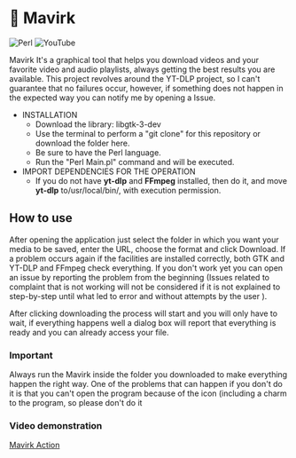 # 🐺 Mavirk
![Perl](https://img.shields.io/badge/perl-%2339457E.svg?style=for-the-badge&logo=perl&logoColor=white) ![YouTube](https://img.shields.io/badge/YouTube-%23FF0000.svg?style=for-the-badge&logo=YouTube&logoColor=white)

Mavirk It's a graphical tool that helps you download videos and your favorite video and audio playlists, always getting the best results you are available. This project revolves around the YT-DLP project, so I can't guarantee that no failures occur, however, if something does not happen in the expected way you can notify me by opening a Issue.

- INSTALLATION
    - Download the library: libgtk-3-dev
    - Use the terminal to perform a "git clone" for this repository or download the folder here.
    - Be sure to have the Perl language.
    - Run the "Perl Main.pl" command and will be executed.
- IMPORT DEPENDENCIES FOR THE OPERATION
    - If you do not have **yt-dlp** and **FFmpeg** installed, then do it, and move **yt-dlp** to/usr/local/bin/, with execution permission.

## How to use
After opening the application just select the folder in which you want your media to be saved, enter the URL, choose the format and click Download. If a problem occurs again if the facilities are installed correctly, both GTK and YT-DLP and FFmpeg check everything. If you don't work yet you can open an issue by reporting the problem from the beginning (Issues related to complaint that is not working will not be considered if it is not explained to step-by-step until what led to error and without attempts by the user ).

After clicking downloading the process will start and you will only have to wait, if everything happens well a dialog box will report that everything is ready and you can already access your file.


### Important
Always run the Mavirk inside the folder you downloaded to make everything happen the right way. One of the problems that can happen if you don't do it is that you can't open the program because of the icon (including a charm to the program, so please don't do it


### Video demonstration
[Mavirk Action](https://vimeo.com/1055059280?share=copy)
